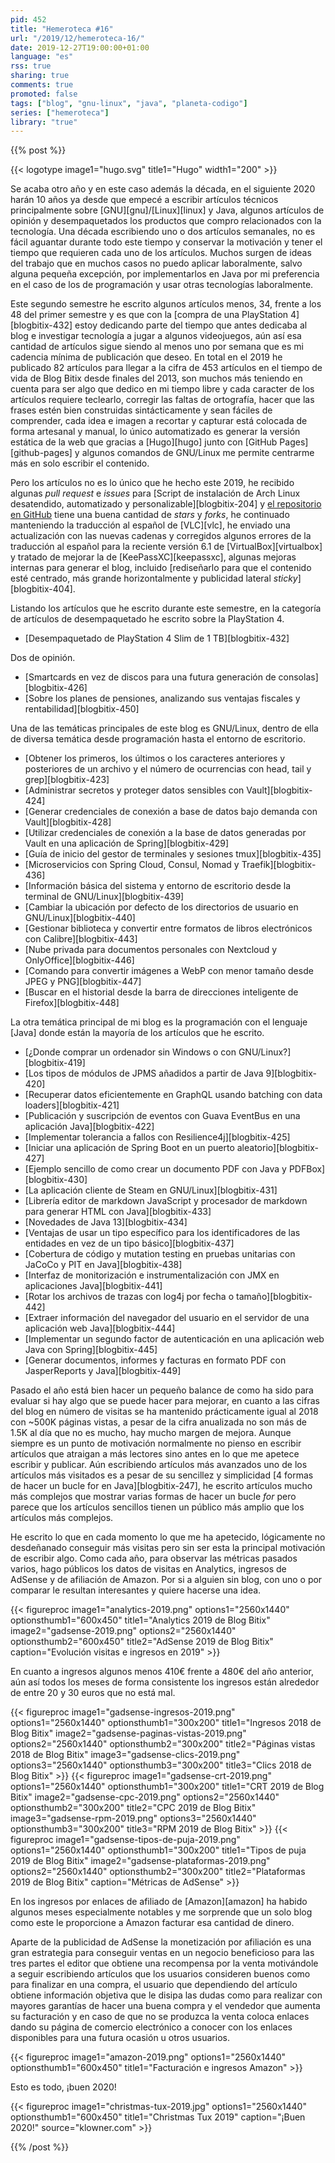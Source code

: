 ```yaml
---
pid: 452
title: "Hemeroteca #16"
url: "/2019/12/hemeroteca-16/"
date: 2019-12-27T19:00:00+01:00
language: "es"
rss: true
sharing: true
comments: true
promoted: false
tags: ["blog", "gnu-linux", "java", "planeta-codigo"]
series: ["hemeroteca"]
library: "true"
---
```


{{% post %}}

{{< logotype image1="hugo.svg" title1="Hugo" width1="200" >}}

Se acaba otro año y en este caso además la década, en el siguiente 2020 harán 10 años ya desde que empecé a escribir artículos técnicos principalmente sobre [GNU][gnu]/[Linux][linux] y Java, algunos artículos de opinión y desempaquetados los productos que compro relacionados con la tecnología. Una década escribiendo uno o dos artículos semanales, no es fácil aguantar durante todo este tiempo y conservar la motivación y tener el tiempo que requieren cada uno de los artículos. Muchos surgen de ideas del trabajo que en muchos casos no puedo aplicar laboralmente, salvo alguna pequeña excepción, por implementarlos en Java por mi preferencia en el caso de los de programación y usar otras tecnologías laboralmente. 

Este segundo semestre he escrito algunos artículos menos, 34, frente a los 48 del primer semestre y es que con la [compra de una PlayStation 4][blogbitix-432] estoy dedicando parte del tiempo que antes dedicaba al blog e investigar tecnología a jugar a algunos videojuegos, aún así esa cantidad de artículos sigue siendo al menos uno por semana que es mi cadencia mínima de publicación que deseo. En total en el 2019 he publicado 82 artículos para llegar a la cifra de 453 artículos en el tiempo de vida de Blog Bitix desde finales del 2013, son muchos más teniendo en cuenta para ser algo que dedico en mi tiempo libre y cada caracter de los artículos requiere teclearlo, corregir las faltas de ortografía, hacer que las frases estén bien construidas sintácticamente y sean fáciles de comprender, cada idea e imagen a recortar y capturar está colocada de forma artesanal y manual, lo único automatizado es generar la versión estática de la web que gracias a [Hugo][hugo] junto con [GitHub Pages][github-pages] y algunos comandos de GNU/Linux me permite centrarme más en solo escribir el contenido.

Pero los artículos no es lo único que he hecho este 2019, he recibido algunas _pull request_ e _issues_ para [Script de instalación de Arch Linux desatendido, automatizado y personalizable][blogbitix-204] y [el repositorio en GitHub](https://github.com/picodotdev/alis/) tiene una buena cantidad de _stars_ y _forks_, he continuado manteniendo la traducción al español de [VLC][vlc], he enviado una actualización con las nuevas cadenas y corregidos algunos errores de la traducción al español para la reciente versión 6.1 de [VirtualBox][virtualbox] y tratado de mejorar la de [KeePassXC][keepassxc], algunas mejoras internas para generar el blog, incluido [rediseñarlo para que el contenido esté centrado, más grande horizontalmente y publicidad lateral _sticky_][blogbitix-404].

Listando los artículos que he escrito durante este semestre, en la categoría de artículos de desempaquetado he escrito sobre la PlayStation 4.

* [Desempaquetado de PlayStation 4 Slim de 1 TB][blogbitix-432]

Dos de opinión.

* [Smartcards en vez de discos para una futura generación de consolas][blogbitix-426]
* [Sobre los planes de pensiones, analizando sus ventajas fiscales y rentabilidad][blogbitix-450]

Una de las temáticas principales de este blog es GNU/Linux, dentro de ella de diversa temática desde programación hasta el entorno de escritorio.

* [Obtener los primeros, los últimos o los caracteres anteriores y posteriores de un archivo y el número de ocurrencias con head, tail y grep][blogbitix-423]
* [Administrar secretos y proteger datos sensibles con Vault][blogbitix-424]
* [Generar credenciales de conexión a base de datos bajo demanda con Vault][blogbitix-428]
* [Utilizar credenciales de conexión a la base de datos generadas por Vault en una aplicación de Spring][blogbitix-429]
* [Guía de inicio del gestor de terminales y sesiones tmux][blogbitix-435]
* [Microservicios con Spring Cloud, Consul, Nomad y Traefik][blogbitix-436]
* [Información básica del sistema y entorno de escritorio desde la terminal de GNU/Linux][blogbitix-439]
* [Cambiar la ubicación por defecto de los directorios de usuario en GNU/Linux][blogbitix-440]
* [Gestionar biblioteca y convertir entre formatos de libros electrónicos con Calibre][blogbitix-443]
* [Nube privada para documentos personales con Nextcloud y OnlyOffice][blogbitix-446]
* [Comando para convertir imágenes a WebP con menor tamaño desde JPEG y PNG][blogbitix-447]
* [Buscar en el historial desde la barra de direcciones inteligente de Firefox][blogbitix-448]

La otra temática principal de mi blog es la programación con el lenguaje [Java] donde están la mayoría de los artículos que he escrito.

* [¿Donde comprar un ordenador sin Windows o con GNU/Linux?][blogbitix-419]
* [Los tipos de módulos de JPMS añadidos a partir de Java 9][blogbitix-420]
* [Recuperar datos eficientemente en GraphQL usando batching con data loaders][blogbitix-421]
* [Publicación y suscripción de eventos con Guava EventBus en una aplicación Java][blogbitix-422]
* [Implementar tolerancia a fallos con Resilience4j][blogbitix-425]
* [Iniciar una aplicación de Spring Boot en un puerto aleatorio][blogbitix-427]
* [Ejemplo sencillo de como crear un documento PDF con Java y PDFBox][blogbitix-430]
* [La aplicación cliente de Steam en GNU/Linux][blogbitix-431]
* [Librería editor de markdown JavaScript y procesador de markdown para generar HTML con Java][blogbitix-433]
* [Novedades de Java 13][blogbitix-434]
* [Ventajas de usar un tipo específico para los identificadores de las entidades en vez de un tipo básico][blogbitix-437]
* [Cobertura de código y mutation testing en pruebas unitarias con JaCoCo y PIT en Java][blogbitix-438]
* [Interfaz de monitorización e instrumentalización con JMX en aplicaciones Java][blogbitix-441]
* [Rotar los archivos de trazas con log4j por fecha o tamaño][blogbitix-442]
* [Extraer información del navegador del usuario en el servidor de una aplicación web Java][blogbitix-444]
* [Implementar un segundo factor de autenticación en una aplicación web Java con Spring][blogbitix-445]
* [Generar documentos, informes y facturas en formato PDF con JasperReports y Java][blogbitix-449]

Pasado el año está bien hacer un pequeño balance de como ha sido para evaluar si hay algo que se puede hacer para mejorar, en cuanto a las cifras del blog en número de visitas se ha mantenido prácticamente igual al 2018 con ~500K páginas vistas, a pesar de la cifra anualizada no son más de 1.5K al día que no es mucho, hay mucho margen de mejora. Aunque siempre es un punto de motivación normalmente no pienso en escribir artículos que atraigan a más lectores sino antes en lo que me apetece escribir y publicar. Aún escribiendo artículos más avanzados uno de los artículos más visitados es a pesar de su sencillez y simplicidad [4 formas de hacer un bucle for  en Java][blogbitix-247], he escrito artículos mucho más complejos que mostrar varias formas de hacer un bucle _for_ pero parece que los artículos sencillos tienen un público más amplio que los artículos más complejos.

He escrito lo que en cada momento lo que me ha apetecido, lógicamente no desdeñanado conseguir más visitas pero sin ser esta la principal motivación de escribir algo. Como cada año, para observar las métricas pasados varios, hago públicos los datos de visitas en Analytics, ingresos de AdSense y de afiliación de Amazon. Por si a alguien sin blog, con uno o por comparar le resultan interesantes y quiere hacerse una idea.

{{< figureproc
    image1="analytics-2019.png" options1="2560x1440" optionsthumb1="600x450" title1="Analytics 2019 de Blog Bitix"
    image2="gadsense-2019.png" options2="2560x1440" optionsthumb2="600x450" title2="AdSense 2019 de Blog Bitix"
    caption="Evolución visitas e ingresos en 2019" >}}

En cuanto a ingresos algunos menos 410€ frente a 480€ del año anterior, aún así todos los meses de forma consistente los ingresos están alrededor de entre 20 y 30 euros que no está mal.

{{< figureproc
    image1="gadsense-ingresos-2019.png" options1="2560x1440" optionsthumb1="300x200" title1="Ingresos 2018 de Blog Bitix"
    image2="gadsense-paginas-vistas-2019.png" options2="2560x1440" optionsthumb2="300x200" title2="Páginas vistas 2018 de Blog Bitix"
    image3="gadsense-clics-2019.png" options3="2560x1440" optionsthumb3="300x200" title3="Clics 2018 de Blog Bitix" >}}
{{< figureproc
    image1="gadsense-crt-2019.png" options1="2560x1440" optionsthumb1="300x200" title1="CRT 2019 de Blog Bitix"
    image2="gadsense-cpc-2019.png" options2="2560x1440" optionsthumb2="300x200" title2="CPC 2019 de Blog Bitix"
    image3="gadsense-rpm-2019.png" options3="2560x1440" optionsthumb3="300x200" title3="RPM 2019 de Blog Bitix" >}}
{{< figureproc
    image1="gadsense-tipos-de-puja-2019.png" options1="2560x1440" optionsthumb1="300x200" title1="Tipos de puja 2019 de Blog Bitix"
    image2="gadsense-plataformas-2019.png" options2="2560x1440" optionsthumb2="300x200" title2="Plataformas 2019 de Blog Bitix"
    caption="Métricas de AdSense" >}}

En los ingresos por enlaces de afiliado de [Amazon][amazon] ha habido algunos meses especialmente notables y me sorprende que un solo blog como este le proporcione a Amazon facturar esa cantidad de dinero.

Aparte de la publicidad de AdSense la monetización por afiliación es una gran estrategia para conseguir ventas en un negocio beneficioso para las tres partes el editor que obtiene una recompensa por la venta motivándole a seguir escribiendo artículos que los usuarios consideren buenos como para finalizar en una compra, el usuario que dependiendo del artículo obtiene información objetiva que le disipa las dudas como para realizar con mayores garantías de hacer una buena compra y el vendedor que aumenta su facturación y en caso de que no se produzca la venta coloca enlaces dando su página de comercio electrónico a conocer con los enlaces disponibles para una futura ocasión u otros usuarios.

{{< figureproc
    image1="amazon-2019.png" options1="2560x1440" optionsthumb1="600x450" title1="Facturación e ingresos Amazon" >}}

Esto es todo, ¡buen 2020!

{{< figureproc
    image1="christmas-tux-2019.jpg" options1="2560x1440" optionsthumb1="600x450" title1="Christmas Tux 2019"
    caption="¡Buen 2020!" source="klowner.com" >}}

{{% /post %}}
